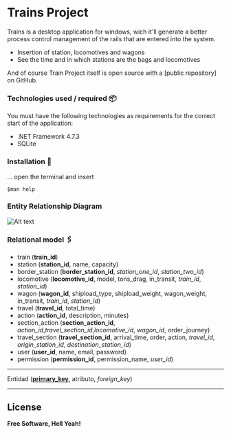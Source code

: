 # Trains Project

Trains is a desktop application for windows, wich it'll generate a better process control management of the rails that are entered into the system.

  - Insertion of station, locomotives and wagons
  - See the time and in which stations are the bags and locomotives

And of course Train Project itself is open source with a [public repository] on GitHub.

### Technologies used / required 📦

You must have the following technologies as requirements for the correct start of the application:

* .NET Framework 4.7.3
* SQLite

### Installation 🔧

... open the terminal and insert

    $man help

### Entity Relationship Diagram

![Alt text](https://i.imgur.com/U1QASUs.png "Entity Relationship Diagram")

### Relational model 🖇️

-   train (**train_id**)
-   station (**station_id**, name, capacity)
-   border_station (**border_station_id**, *station_one_id*, *station_two_id*)
-   locomotive (**locomotive_id**, model, tons_drag, in_transit, *train_id*, *station_id*)
-   wagon (**wagon_id**, shipload_type, shipload_weight, wagon_weight, in_transit, *train_id*, *station_id*)
-   travel (**travel_id**, total_time)
-   action (**action_id**, description, minutes)
-   section_action (**section_action_id**, *action_id*,*travel_section_id*,*locomotive_id*, *wagon_id*, order_journey)
-   travel_section (**travel_section_id**, arrival_time, order, action, *travel_id*, *origin_station_id*, *destination_station_id*)
-   user (**user_id**, name, email, password)
-   permission (**permission_id**, permission_name, *user_id*)
---

Entidad (<u>**primary_key**</u>, atributo, *foreign_key*)

---


License
----
**Free Software, Hell Yeah!**
